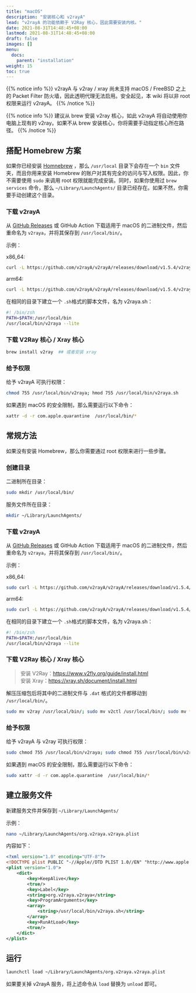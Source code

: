 ```yaml
---
title: "macOS"
description: "安装核心和 v2rayA"
lead: "v2rayA 的功能依赖于 V2Ray 核心，因此需要安装内核。"
date: 2021-08-31T14:48:45+08:00
lastmod: 2021-08-31T14:48:45+08:00
draft: false
images: []
menu:
  docs:
    parent: "installation"
weight: 15
toc: true
---
```


{{% notice info %}}
v2rayA 与 v2ray / xray 尚未支持 macOS / FreeBSD 之上的 Packet Filter 防火墙，因此透明代理无法启用。安全起见，本 wiki 将以非 root 权限来运行 v2rayA。
{{% /notice %}}

{{% notice info %}}
建议从 brew 安装 v2ray 核心，如此 v2rayA 将自动使用你电脑上现有的 v2ray。如果不从 brew 安装核心，你将需要手动指定核心所在路径。
{{% /notice %}}

## 搭配 Homebrew 方案

如果你已经安装 [Homnebrew](https://brew.sh/) ，那么 `/usr/local` 目录下会存在一个 `bin` 文件夹，而且你用来安装 Homebrew 的账户对其有完全的访问与写入权限。因此，你不需要使用 `sudo` 来调用 root 权限就能完成安装。同时，如果你使用过 `brew services` 命令，那么 `~/Library/LaunchAgents/` 目录已经存在。如果不然，你需要手动创建这个目录。

### 下载 v2rayA

从 [GitHub Releases](https://github.com/v2rayA/v2rayA/releases) 或 GitHub Action 下载适用于 macOS 的二进制文件，然后重命名为 `v2raya`，并将其保存到 `/usr/local/bin/`。

示例：

x86_64:

```bash
curl -L https://github.com/v2rayA/v2rayA/releases/download/v1.5.4/v2raya_darwin_x64_1.5.4 -o /usr/local/bin/v2raya
```

arm64:

```bash
curl -L https://github.com/v2rayA/v2rayA/releases/download/v1.5.4/v2raya_darwin_arm64_1.5.4 -o /usr/local/bin/v2raya
```

在相同的目录下建立一个 `.sh`格式的脚本文件，名为 v2raya.sh：

```bash
#! /bin/zsh
PATH=$PATH:/usr/local/bin
/usr/local/bin/v2raya --lite
```

### 下载 V2Ray 核心 / Xray 核心

```bash
brew install v2ray  ## 或者安装 xray 
```

### 给予权限

给予 v2rayA 可执行权限：

```bash
chmod 755 /usr/local/bin/v2raya; hmod 755 /usr/local/bin/v2raya.sh
```

如果遇到 macOS 的安全限制，那么需要运行以下命令：

```bash
xattr -d -r com.apple.quarantine  /usr/local/bin/*
```

## 常规方法

如果没有安装 Homebrew，那么你需要通过 root 权限来进行一些步骤。

### 创建目录

二进制所在目录：

```bash
sudo mkdir /usr/local/bin/
```

服务文件所在目录：

```bash
mkdir ~/Library/LaunchAgents/
```

### 下载 v2rayA

从 [GitHub Releases](https://github.com/v2rayA/v2rayA/releases) 或 GitHub Action 下载适用于 macOS 的二进制文件，然后重命名为 `v2raya`，并将其保存到 `/usr/local/bin/`。

示例：

x86_64:

```bash
sudo curl -L https://github.com/v2rayA/v2rayA/releases/download/v1.5.4/v2raya_darwin_x64_1.5.4 -o /usr/local/bin/v2raya
```

arm64:

```bash
sudo curl -L https://github.com/v2rayA/v2rayA/releases/download/v1.5.4/v2raya_darwin_arm64_1.5.4 -o /usr/local/bin/v2raya
```

在相同的目录下建立一个 `.sh`格式的脚本文件，名为 v2raya.sh：

```bash
#! /bin/zsh
PATH=$PATH:/usr/local/bin
/usr/local/bin/v2raya --lite
```

### 下载 V2Ray 核心 / Xray 核心

> 安装 V2Ray：<https://www.v2fly.org/guide/install.html>  
> 安装 Xray：<https://xray.sh/document/install.html>

解压压缩包后将其中的二进制文件与 `.dat` 格式的文件都移动到 `/usr/local/bin/`。

```bash
sudo mv v2ray /usr/local/bin/; sudo mv v2ctl /usr/local/bin/; sudo mv *dat /usr/local/bin/
```

### 给予权限

给予 v2rayA 与 v2ray 可执行权限：

```bash
sudo chmod 755 /usr/local/bin/v2raya; sudo chmod 755 /usr/local/bin/v2raya.sh; sudo chmod 755 /usr/local/bin/v2ray; sudo chmod 755 /usr/local/bin/v2ctl
```

如果遇到 macOS 的安全限制，那么需要运行以下命令：

```bash
sudo xattr -d -r com.apple.quarantine  /usr/local/bin/*
```

## 建立服务文件

新建服务文件并保存到 `~/Library/LaunchAgents/`

示例：

```bash
nano ~/Library/LaunchAgents/org.v2raya.v2raya.plist
```

内容如下：

```xml
<?xml version="1.0" encoding="UTF-8"?>
<!DOCTYPE plist PUBLIC "-//Apple//DTD PLIST 1.0//EN" "http://www.apple.com/DTDs/PropertyList-1.0.dtd">
<plist version="1.0">
    <dict>
        <key>KeepAlive</key>
        <true/>
        <key>Label</key>
        <string>org.v2raya.v2raya</string>
        <key>ProgramArguments</key>
        <array>
            <string>/usr/local/bin/v2raya.sh</string>
        </array>
        <key>RunAtLoad</key>
        <true/>
    </dict>
</plist>
```

## 运行

```bash
launchctl load ~/Library/LaunchAgents/org.v2raya.v2raya.plist
```

如果要关掉 v2rayA 服务，将上述命令从 `load` 替换为 `unload` 即可。
